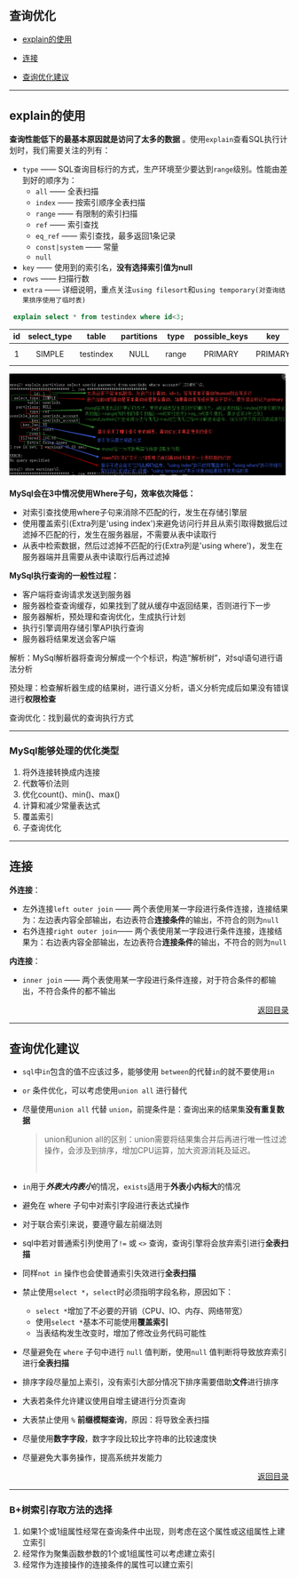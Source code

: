 ## <a name="top">查询优化</a>

+ <a href="#explain">explain的使用</a>


+ <a href="#join">连接</a>


+  <a href="#optimize_suggest">查询优化建议</a>


----

##  <a name="explain">explain的使用</a>



**查询性能低下的最基本原因就是访问了太多的数据** 。使用`explain`查看SQL执行计划时，我们需要关注的列有：

+ `type` —— SQL查询目标行的方式，生产环境至少要达到`range`级别。性能由差到好的顺序为：
  + `all` —— 全表扫描
  + `index` —— 按索引顺序全表扫描
  + `range` —— 有限制的索引扫描
  + `ref` —— 索引查找
  + `eq_ref` —— 索引查找，最多返回1条记录
  + `const|system` —— 常量
  + `null`
+ `key` —— 使用到的索引名，**没有选择索引值为null**
+ `rows` —— 扫描行数
+ `extra` —— 详细说明，重点关注`using filesort`和`using temporary(对查询结果排序使用了临时表)`

```sql
 explain select * from testindex where id<3;
```

|  id  | select_type |   table   | partitions | type  | possible_keys |   key   | key_len | ref  | rows | filtered | Extra       |
| :--: | :---------: | :-------: | :--------: | :---: | :-----------: | :-----: | :-----: | :--: | :--: | :------: | ----------- |
|  1   |   SIMPLE    | testindex |    NULL    | range |    PRIMARY    | PRIMARY |    4    | NULL |  2   |  100.0   | Using where |

![explain查询分析](https://github.com/HurricanGod/Home/blob/master/img/mysql-explain-command.png)

**MySql会在3中情况使用Where子句，效率依次降低：**

+ 对索引查找使用where子句来消除不匹配的行，发生在存储引擎层
+ 使用覆盖索引(Extra列是'using index')来避免访问行并且从索引取得数据后过滤掉不匹配的行，发生在服务器层，不需要从表中读取行
+ 从表中检索数据，然后过滤掉不匹配的行(Extra列是'using where')，发生在服务器端并且需要从表中读取行后再过滤掉

**MySql执行查询的一般性过程：**

+ 客户端将查询请求发送到服务器
+ 服务器检查查询缓存，如果找到了就从缓存中返回结果，否则进行下一步
+ 服务器解析，预处理和查询优化，生成执行计划
+ 执行引擎调用存储引擎API执行查询
+ 服务器将结果发送会客户端



解析：MySql解析器将查询分解成一个个标识，构造“解析树”，对sql语句进行语法分析

预处理：检查解析器生成的结果树，进行语义分析，语义分析完成后如果没有错误进行**权限检查**

查询优化：找到最优的查询执行方式

----

### MySql能够处理的优化类型

1. 将外连接转换成内连接
2. 代数等价法则
3. 优化count()、min()、max()
4. 计算和减少常量表达式
5. 覆盖索引
6. 子查询优化

------
## <a name="join">连接</a>



**外连接**：

+ 左外连接`left outer join` —— 两个表使用某一字段进行条件连接，连接结果为：左边表内容全部输出，右边表符合**连接条件**的输出，不符合的则为`null`
+ 右外连接`right outer join`—— 两个表使用某一字段进行条件连接，连接结果为：右边表内容全部输出，左边表符合**连接条件**的输出，不符合的则为`null`

**内连接**：

+ `inner join` —— 两个表使用某一字段进行条件连接，对于符合条件的都输出，不符合条件的都不输出



<p align="right"><a href="top">返回目录</a></p>

----

## <a name="optimize_suggest">查询优化建议</a>

+ `sql`中`in`包含的值不应该过多，能够使用 `between`的代替`in`的就不要使用`in`
+ `or` 条件优化，可以考虑使用`union all` 进行替代


+ 尽量使用`union all` 代替 `union`，前提条件是：查询出来的结果集**没有重复数据**

  >union和union all的区别：union需要将结果集合并后再进行唯一性过滤操作，会涉及到排序，增加CPU运算，加大资源消耗及延迟。
  >
  >​

+ `in`用于***外表大内表小***的情况，`exists`适用于**外表小内标大**的情况


+ 避免在 where 子句中对索引字段进行表达式操作


+ 对于联合索引来说，要遵守最左前缀法则


+ sql中若对普通索引列使用了`!=` 或 `<>` 查询，查询引擎将会放弃索引进行**全表扫描**


+ 同样`not in` 操作也会使普通索引失效进行**全表扫描**


+ 禁止使用`select *`，`select`时必须指明字段名称，原因如下：
  + `select *`增加了不必要的开销（CPU、IO、内存、网络带宽）
  + 使用`select *`基本不可能使用**覆盖索引**
  + 当表结构发生改变时，增加了修改业务代码可能性


+ 尽量避免在  `where` 子句中进行 `null` 值判断，使用`null` 值判断将导致放弃索引进行**全表扫描**


+ 排序字段尽量加上索引，没有索引大部分情况下排序需要借助**文件**进行排序


+ 大表若条件允许建议使用自增主键进行分页查询


+ 大表禁止使用 `%` **前缀模糊查询**，原因：将导致全表扫描


+ 尽量使用**数字字段**，数字字段比较比字符串的比较速度快


+ 尽量避免大事务操作，提高系统并发能力



<p align="right"><a href="top">返回目录</a></p>

-------

### B+树索引存取方法的选择

1. 如果1个或1组属性经常在查询条件中出现，则考虑在这个属性或这组属性上建立索引
2. 经常作为聚集函数参数的1个或1组属性可以考虑建立索引
3. 经常作为连接操作的连接条件的属性可以建立索引



